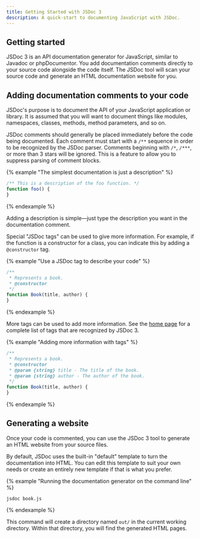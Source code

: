 ```yaml
---
title: Getting Started with JSDoc 3
description: A quick-start to documenting JavaScript with JSDoc.
---
```


## Getting started

JSDoc 3 is an API documentation generator for JavaScript, similar to Javadoc or phpDocumentor. You
add documentation comments directly to your source code alongside the code itself. The JSDoc
tool will scan your source code and generate an HTML documentation website for you.

## Adding documentation comments to your code

JSDoc's purpose is to document the API of your JavaScript application or library. It is assumed that
you will want to document things like modules, namespaces, classes, methods, method parameters, and
so on.

JSDoc comments should generally be placed immediately before the code being documented. Each comment
must start with a `/**` sequence in order to be recognized by the JSDoc parser. Comments beginning
with `/*`, `/***`, or more than 3 stars will be ignored. This is a feature to allow you to suppress
parsing of comment blocks.

{% example "The simplest documentation is just a description" %}

```js
/** This is a description of the foo function. */
function foo() {
}
```
{% endexample %}

Adding a description is simple—just type the description you want in the documentation comment.

Special "JSDoc tags" can be used to give more information. For example, if the function is a
constructor for a class, you can indicate this by adding a `@constructor` tag.

{% example "Use a JSDoc tag to describe your code" %}

```js
/**
 * Represents a book.
 * @constructor
 */
function Book(title, author) {
}
```
{% endexample %}

More tags can be used to add more information. See the [home page][block-tags] for a complete list
of tags that are recognized by JSDoc 3.

{% example "Adding more information with tags" %}

```js
/**
 * Represents a book.
 * @constructor
 * @param {string} title - The title of the book.
 * @param {string} author - The author of the book.
 */
function Book(title, author) {
}
```
{% endexample %}

[block-tags]: index.html#block-tags

## Generating a website

Once your code is commented, you can use the JSDoc 3 tool to generate an HTML website from your
source files.

By default, JSDoc uses the built-in "default" template to turn the documentation into HTML. You can
edit this template to suit your own needs or create an entirely new template if that is what you
prefer.

{% example "Running the documentation generator on the command line" %}

```
jsdoc book.js
```
{% endexample %}

This command will create a directory named `out/` in the current working directory. Within that
directory, you will find the generated HTML pages.
